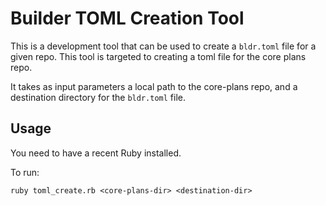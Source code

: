 # Builder TOML Creation Tool

This is a development tool that can be used to create a ```bldr.toml``` file for
a given repo. This tool is targeted to creating a toml file for the core plans
repo.

It takes as input parameters a local path to the core-plans repo, and a
destination directory for the ```bldr.toml``` file.

## Usage

You need to have a recent Ruby installed.

To run:

```shell
ruby toml_create.rb <core-plans-dir> <destination-dir>
```
